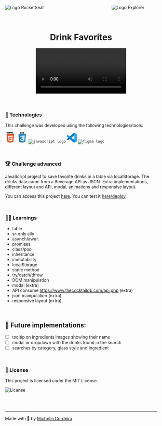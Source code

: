 <!--Banner session-->
<p>
  <img src="https://i.postimg.cc/gkShTXDv/rocketseat.png" alt="Logo RocketSeat" width="180" align="left">
  <img src="https://i.postimg.cc/5tpZqB3N/explorer-logo.png" alt="Logo Explorer" width="150" align="right">
</p>
<br><br><br>

<!--About session-->
<h1 align="center"> Drink Favorites</h1>

<div align="center">
  <video src="[./asset/DrinkFavm](https://github.com/MichelleCordeiro/rocketseat-explorer/assets/42891377/e6f7c9b3-2534-4640-8ed9-05bd1b65adaa)"></video>
</div>
<br><br>

<h3> 🚀 Technologies </h3>

This challenge was developed using the following technologies/tools:
<p>
  <code><img height="35" alt="html logo" src="https://raw.githubusercontent.com/github/explore/80688e429a7d4ef2fca1e82350fe8e3517d3494d/topics/html/html.png"></code>
  <code><img height="35" alt="css logo" src="https://raw.githubusercontent.com/github/explore/80688e429a7d4ef2fca1e82350fe8e3517d3494d/topics/css/css.png"></code>
  <code><img height="35" alt="javascript logo" src="https://i0.wp.com/pt.mundobabushka.com/wp-content/uploads/sites/5/2016/03/js-logo.png?fit=500%2C500&ssl=1"></code>
  <code><img height="33" alt="vs code logo" src="https://raw.githubusercontent.com/github/explore/80688e429a7d4ef2fca1e82350fe8e3517d3494d/topics/visual-studio-code/visual-studio-code.png"></code>
  <code><img height="33" alt="figma logo" src="https://cdn.jsdelivr.net/gh/devicons/devicon/icons/figma/figma-original.svg"/></code>
</p>
<br>

<h3> 🏆 Challenge advanced </h3>
<p>
  JavaScript project to save favorite drinks in a table via localStorage. The drinks data came from a Beverage API as JSON. Extra implementations, different layout and API, modal, animations and responsive layout.
</p>

You can access this project [here](https://github.com/MichelleCordeiro/rocketseat-explorer/tree/main/stage-06-javascript-spa/proj-02-desafio-drinkFav).
You can test it [here/deploy](https://drinkfav-desafio.vercel.app/)

<br>

<h3> 👩‍💻 Learnings </h3>

 - table
 - sr-only ally
 - asynch/await 
 - promises
 - class/poo
 - inheritance
 - immutability
 - localStorage
 - static method
 - try/catch/throw
 - DOM manipulation
 - modal (extra)
 - API consume https://www.thecocktaildb.com/api.php (extra)
 - json manipulation (extra)
 - responsive layout (extra)

<br>
<h2> 🔮 Future implementations: </h2>

- [ ] tooltip on ingredients images showing their name
- [ ] modal or dropdown with the drinks found in the search
- [ ] searches by category, glass style and ingredient

<br>

<h3> 📝 License </h3>

This project is licensed under the MIT License.

<img alt="License" src="https://img.shields.io/static/v1?label=license&message=MIT&color=49AA26&labelColor=000000">

<br><br>

---

Made with 💜 by [Michelle Cordeiro](https://www.linkedin.com/in/michelle-cordeiro/)

<!-- ---

<div align="center">
  <p><b>Visitors Count</b></p>  
  <p align="center"><img align="center" src="https://profile-counter.glitch.me/MichelleCordeiro/count.svg" /></p>
</div> -->